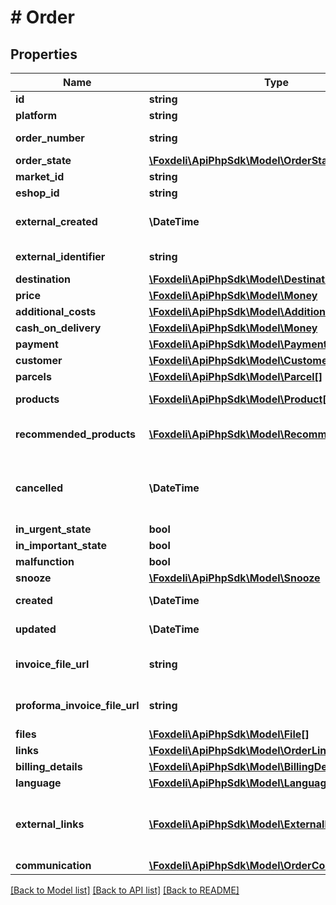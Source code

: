 # # Order

## Properties

Name | Type | Description | Notes
------------ | ------------- | ------------- | -------------
**id** | **string** | identifier of order |
**platform** | **string** | Name of data source | [optional]
**order_number** | **string** | External number of order in eshop | [optional]
**order_state** | [**\Foxdeli\ApiPhpSdk\Model\OrderState**](OrderState.md) |  |
**market_id** | **string** | Id of Market order belongs to |
**eshop_id** | **string** | Id of Eshop order belongs to |
**external_created** | **\DateTime** | moment in time when was order created in external system. | [optional]
**external_identifier** | **string** | Optional identifier of order in external system | [optional]
**destination** | [**\Foxdeli\ApiPhpSdk\Model\Destination**](Destination.md) |  | [optional]
**price** | [**\Foxdeli\ApiPhpSdk\Model\Money**](Money.md) |  | [optional]
**additional_costs** | [**\Foxdeli\ApiPhpSdk\Model\AdditionalCost[]**](AdditionalCost.md) | List of additional costs |
**cash_on_delivery** | [**\Foxdeli\ApiPhpSdk\Model\Money**](Money.md) |  | [optional]
**payment** | [**\Foxdeli\ApiPhpSdk\Model\PaymentResponse**](PaymentResponse.md) |  | [optional]
**customer** | [**\Foxdeli\ApiPhpSdk\Model\Customer**](Customer.md) |  | [optional]
**parcels** | [**\Foxdeli\ApiPhpSdk\Model\Parcel[]**](Parcel.md) | Parcels contained in this order |
**products** | [**\Foxdeli\ApiPhpSdk\Model\Product[]**](Product.md) | Products contained in this order |
**recommended_products** | [**\Foxdeli\ApiPhpSdk\Model\RecommendedProduct[]**](RecommendedProduct.md) | Products to be displayed in Recommended Products TnT/email module |
**cancelled** | **\DateTime** | Instant of cancellation. DEPRECATION NOTICE: field is marked for removal and will be removed in one of next major releases | [optional]
**in_urgent_state** | **bool** | is order in urgent state? | [optional]
**in_important_state** | **bool** | is order in important state? | [optional]
**malfunction** | **bool** | is order in malfunction state? | [optional]
**snooze** | [**\Foxdeli\ApiPhpSdk\Model\Snooze**](Snooze.md) |  | [optional]
**created** | **\DateTime** | moment in time when was order created | [optional]
**updated** | **\DateTime** | moment in time when was order last updated | [optional]
**invoice_file_url** | **string** | (Foxdeli storage) URL of the invoice that belongs to this order (optional) | [optional]
**proforma_invoice_file_url** | **string** | (Foxdeli storage) URL of the proforma invoice that belongs to this order (optional) | [optional]
**files** | [**\Foxdeli\ApiPhpSdk\Model\File[]**](File.md) | List of files attached to order |
**links** | [**\Foxdeli\ApiPhpSdk\Model\OrderLinks**](OrderLinks.md) |  |
**billing_details** | [**\Foxdeli\ApiPhpSdk\Model\BillingDetails**](BillingDetails.md) |  | [optional]
**language** | [**\Foxdeli\ApiPhpSdk\Model\LanguageCode**](LanguageCode.md) |  | [optional]
**external_links** | [**\Foxdeli\ApiPhpSdk\Model\ExternalLinkResponse[]**](ExternalLinkResponse.md) | list of order external links. DEPRECATION NOTICE: marked for removal. use &#x60;communication.externalLinks&#x60; instead. |
**communication** | [**\Foxdeli\ApiPhpSdk\Model\OrderCommunication**](OrderCommunication.md) |  |

[[Back to Model list]](../../README.md#models) [[Back to API list]](../../README.md#endpoints) [[Back to README]](../../README.md)
